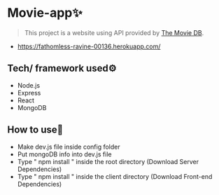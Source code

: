 # Movie-app✨
>  This project is a website using API provided by [The Movie DB](https://www.themoviedb.org/).
- https://fathomless-ravine-00136.herokuapp.com/

## Tech/ framework used⚙️
- Node.js
- Express
- React
- MongoDB

## How to use🏃
- Make dev.js file inside config folder 
- Put mongoDB info into dev.js file 
- Type  " npm install " inside the root directory  (Download Server Dependencies) 
- Type " npm install " inside the client directory (Download Front-end Dependencies)
